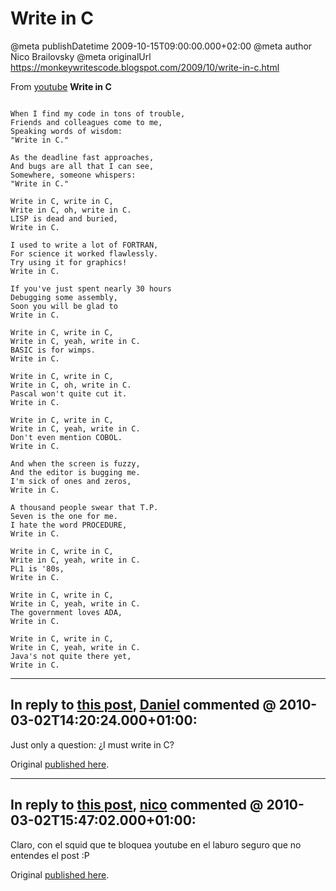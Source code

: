 # Write in C

@meta publishDatetime 2009-10-15T09:00:00.000+02:00
@meta author Nico Brailovsky
@meta originalUrl https://monkeywritescode.blogspot.com/2009/10/write-in-c.html

From [youtube](md_blog/youfoundadeadlink.md)
**Write in C**

```

When I find my code in tons of trouble,
Friends and colleagues come to me,
Speaking words of wisdom:
"Write in C."

As the deadline fast approaches,
And bugs are all that I can see,
Somewhere, someone whispers:
"Write in C."

Write in C, write in C,
Write in C, oh, write in C.
LISP is dead and buried,
Write in C.

I used to write a lot of FORTRAN,
For science it worked flawlessly.
Try using it for graphics!
Write in C.

If you've just spent nearly 30 hours
Debugging some assembly,
Soon you will be glad to
Write in C.

Write in C, write in C,
Write in C, yeah, write in C.
BASIC is for wimps.
Write in C.

Write in C, write in C,
Write in C, oh, write in C.
Pascal won't quite cut it.
Write in C.

Write in C, write in C,
Write in C, yeah, write in C.
Don't even mention COBOL.
Write in C.

And when the screen is fuzzy,
And the editor is bugging me.
I'm sick of ones and zeros,
Write in C.

A thousand people swear that T.P.
Seven is the one for me.
I hate the word PROCEDURE,
Write in C.

Write in C, write in C,
Write in C, yeah, write in C.
PL1 is '80s,
Write in C.

Write in C, write in C,
Write in C, yeah, write in C.
The government loves ADA,
Write in C.

Write in C, write in C,
Write in C, yeah, write in C.
Java's not quite there yet,
Write in C.

```


---
## In reply to [this post](), [Daniel]() commented @ 2010-03-02T14:20:24.000+01:00:

Just only a question: ¿I must write in C?

Original [published here](md_blog/2009/1015_WriteinC.md).

---
## In reply to [this post](), [nico](md_blog/youfoundadeadlink.md) commented @ 2010-03-02T15:47:02.000+01:00:

Claro, con el squid que te bloquea youtube en el laburo seguro que no entendes el post :P

Original [published here](md_blog/2009/1015_WriteinC.md).
